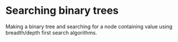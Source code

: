 # Searching binary trees

Making a binary tree and searching for a node containing value using breadth/depth first search algorithms.